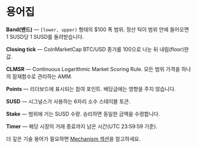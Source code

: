 # 용어집

**Band(밴드)** — `[lower, upper)` 형태의 $100 폭 범위. 정산 틱이 범위 안에 들어오면 1 SUSD당 1 SUSD를 돌려받습니다.

**Closing tick** — CoinMarketCap BTC/USD 종가를 100으로 나눈 뒤 내림(floor)한 값.

**CLMSR** — Continuous Logarithmic Market Scoring Rule. 모든 범위 가격을 하나의 잠재함수로 관리하는 AMM.

**Points** — 리더보드에 표시되는 참여 포인트. 배당금에는 영향을 주지 않습니다.

**SUSD** — 시그널스가 사용하는 6자리 소수 스테이블 토큰.

**Stake** — 범위에 거는 SUSD 수량. 승리하면 동일한 금액을 수령합니다.

**Timer** — 해당 시장의 거래 종료까지 남은 시간(UTC 23:59:59 기준).

더 깊은 기술 용어가 필요하면 [Mechanism 섹션](/docs/mechanism/overview)을 참고하세요.
